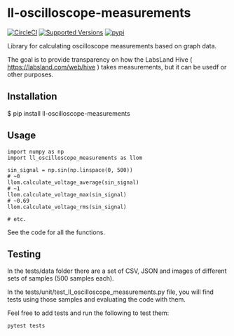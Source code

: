 # ll-oscilloscope-measurements

[![CircleCI](https://circleci.com/gh/labsland/ll-oscilloscope-measurements.svg?style=svg)](https://circleci.com/gh/labsland/ll-oscilloscope-measurements)
[![Supported Versions](https://img.shields.io/pypi/pyversions/ll-oscilloscope-measurements.svg)](https://pypi.org/project/ll-oscilloscope-measurements)
[![pypi](https://img.shields.io/pypi/v/ll-oscilloscope-measurements.svg)](https://pypi.org/project/ll-oscilloscope-measurements)

Library for calculating oscilloscope measurements based on graph data.

The goal is to provide transparency on how the LabsLand Hive ( https://labsland.com/web/hive )
takes measurements, but it can be usedf or other purposes.

## Installation

$ pip install ll-oscilloscope-measurements

## Usage

```
import numpy as np
import ll_oscilloscope_measurements as llom

sin_signal = np.sin(np.linspace(0, 500))
# ~0
llom.calculate_voltage_average(sin_signal)
# ~1
llom.calculate_voltage_max(sin_signal)
# ~0.69
llom.calculate_voltage_rms(sin_signal)

# etc.
```

See the code for all the functions.

## Testing

In the tests/data folder there are a set of CSV, JSON and images of different sets of samples (500 samples each).

In the tests/unit/test_ll_oscilloscope_measurements.py file, you will find tests using those samples and evaluating the code with them.

Feel free to add tests and run the following to test them:

```
pytest tests
```
